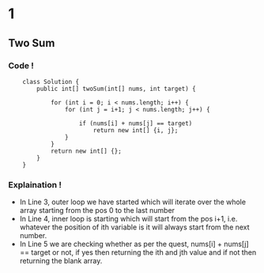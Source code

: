 # 1
## Two Sum

### Code !

        class Solution {
            public int[] twoSum(int[] nums, int target) {

                for (int i = 0; i < nums.length; i++) {
                    for (int j = i+1; j < nums.length; j++) {

                        if (nums[i] + nums[j] == target)
                            return new int[] {i, j};
                    }
                }
                return new int[] {};
            }
        }


### Explaination !

- In Line 3, outer loop we have started which will iterate over the whole array starting from the pos 0 to the last number
- In Line 4, inner loop is starting which will start from the pos i+1, i.e. whatever the position of ith variable is it will always start from the next number.
- In Line 5 we are checking whether as per the quest, nums[i] + nums[j] == target or not, if yes then returning the ith and jth value and if not then returning the blank array.